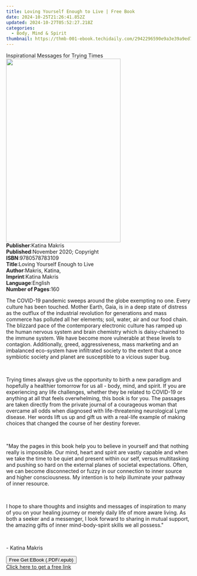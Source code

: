 ```yaml
---
title: Loving Yourself Enough to Live | Free Book
date: 2024-10-25T21:26:41.852Z
updated: 2024-10-27T05:52:27.218Z
categories:
  - Body, Mind & Spirit
thumbnail: https://thmb-001-ebook.techidaily.com/2942296590e9a3e39a9ed7e8d54cd955d63106c336665db24967c7382085018a.jpg
---
```

<main id="book-container">
  <div class="flex flex-col">
    <div class="book-brief flex-1 py-6 px-4 sm:p-6 md:py-10 md:px-8">
      <!-- brief-->
      <div class="book-brief-main">Inspirational Messages for Trying Times</div>
    </div>
    <div
      class="book-meta-info flex-1 grid gap-4 col-start-1 col-end-3 row-start-1 sm:mb-6 sm:grid-cols-4 lg:gap-6 lg:col-start-2 lg:row-end-6 lg:row-span-6 lg:mb-0"
    >
      <div
        class="book-meta-info-left place-content-center mt-4 p-4 text-sm leading-6 col-start-2 col-span-2 dark:text-slate-400"
      >
        <img
          class="w-full h-500 object-cover rounded-lg sm:h-255 sm:col-span-2 lg:col-span-full"
          src="https://img-001-ebook.techidaily.com/4c3f94cb2096dcd66a5f2f16ecba7332b7999c3c29516c16aefab27d7e39fbf5.jpg"
          alt=""
          width="312"
          height="500"
        />
      </div>
      <div
        class="book-meta-info-right mt-2 col-start-1 row-start-2 col-span-3 self-center"
      >
        <!-- meta data  -->
        <div class="flex flex-col px-4 md:px-8">
          <div class="flex-1">
            <strong>Publisher</strong>:<span class="px-2">Katina Makris</span>
          </div>
          <div class="flex-1">
            <strong>Published</strong>:<span class="px-2"
              >November 2020; Copyright</span
            >
          </div>
          <div class="flex-1">
            <strong>ISBN</strong>:<span class="px-2">9780578783109</span>
          </div>
          <div class="flex-1">
            <strong>Title</strong>:<span class="px-2"
              >Loving Yourself Enough to Live</span
            >
          </div>
          <div class="flex-1">
            <strong>Author</strong>:<span class="px-2">Makris, Katina,</span>
          </div>
          <div class="flex-1">
            <strong>Imprint</strong>:<span class="px-2">Katina Makris</span>
          </div>
          <div class="flex-1">
            <strong>Language</strong>:<span class="px-2">English</span>
          </div>
          <div class="flex-1">
            <strong>Number of Pages</strong>:<span class="px-2">160</span>
          </div>
        </div>
      </div>
    </div>
    <div class="book-description flex-1 py-6 px-4 sm:p-6 md:py-10 md:px-8">
      <div class="book-description-main">
        <div accordion-content="" id="description">
          <p>
            The COVID-19 pandemic sweeps around the globe exempting no one.
            Every culture has been touched. Mother Earth, Gaia, is in a deep
            state of distress as the outflux of the industrial revolution for
            generations and mass commerce has polluted all her elements; soil,
            water, air and our food chain. The blizzard pace of the contemporary
            electronic culture has ramped up the human nervous system and brain
            chemistry which is daisy-chained to the immune system. We have
            become more vulnerable at these levels to contagion. Additionally,
            greed, aggressiveness, mass marketing and an imbalanced eco-system
            have infiltrated society to the extent that a once symbiotic society
            and planet are susceptible to a vicious super bug.
          </p>
          <p><br /></p>
          <p>
            Trying times always give us the opportunity to birth a new paradigm
            and hopefully a healthier tomorrow for us all - body, mind, and
            spirit. If you are experiencing any life challenges, whether they be
            related to COVID-19 or anything at all that feels overwhelming, this
            book is for you. The passages are taken directly from the private
            journal of a courageous woman that overcame all odds when diagnosed
            with life-threatening neurological Lyme disease. Her words lift us
            up and gift us with a real-life example of making choices that
            changed the course of her destiny forever.&nbsp;
          </p>
          <p><br /></p>
          <p>
            "May the pages in this book help you to believe in yourself and that
            nothing really is impossible. Our mind, heart and spirit are vastly
            capable and when we take the time to be quiet and present within our
            self, versus multitasking and pushing so hard on the external planes
            of societal expectations. Often, we can become disconnected or fuzzy
            in our connection to inner source and higher consciousness. My
            intention is to help illuminate your pathway of inner resource.
          </p>
          <p><br /></p>
          <p>
            I hope to share thoughts and insights and messages of inspiration to
            many of you on your healing journey or merely daily life of more
            aware living. As both a seeker and a messenger, I look forward to
            sharing in mutual support, the amazing gifts of inner
            mind-body-spirit skills we all possess."
          </p>
          <p><br /></p>
          <p>- Katina Makris</p>
        </div>
        <div class="accordion-fader"></div>
      </div>
    </div>
    <div class="book-excerpts flex-1 py-6 px-4 sm:p-6 md:py-10 md:px-8"></div>
    <div
      class="book-about-author flex-1 py-6 px-4 sm:p-6 md:py-10 md:px-8"
    ></div>
    <div class="book-free-get flex-1 py-6 px-4 sm:p-6 md:py-10 md:px-8">
      <button
        id="btn-free-get"
        class="bg-blue-500 hover:bg-blue-700 text-white font-bold py-2 px-4 rounded"
      >
        Free Get EBook (.PDF/.epub)
      </button>
      <div id="countdown-display" class="px-2 text-lg mt-2"></div>
      <a
        id="free-link"
        class="hidden bg-blue-500 hover:bg-blue-700 text-white font-bold py-2 px-4 rounded"
        href="https://www.ebooks.com/en-us/book/210181997/loving-yourself-enough-to-live/makris-katina/"
        target="_blank"
        >Click here to get a free link</a
      >
    </div>
    <script>
      let countdownTime = 0;
      let countdownInterval = null;
      document
        .getElementById('btn-free-get')
        .addEventListener('click', startCountdown);
      function startCountdown() {
        countdownTime = new Date().getTime() + 60000 * 3;
        countdownInterval = setInterval(updateCountdown, 1000);
        document.getElementById('btn-free-get').disabled = true;
        document
          .getElementById('btn-free-get')
          .classList.add('bg-gray-500', 'cursor-not-allowed');
      }
      function updateCountdown() {
        let currentTime = new Date().getTime();
        let timeLeft = countdownTime - currentTime;
        let secondsLeft = Math.floor(timeLeft / 1000);
        document.getElementById('countdown-display').innerHTML =
          `Remaining time: ${secondsLeft} seconds.`;
        if (secondsLeft <= 0) {
          clearInterval(countdownInterval);
          document.getElementById('btn-free-get').classList.add('hidden');
          document.getElementById('free-link').classList.remove('hidden');
          document.getElementById('countdown-display').innerHTML = '';
        }
      }
    </script>
  </div>
</main>

<ins class="adsbygoogle"
      style="display:block"
      data-ad-client="ca-pub-7571918770474297"
      data-ad-slot="8358498916"
      data-ad-format="auto"
      data-full-width-responsive="true"></ins>
    